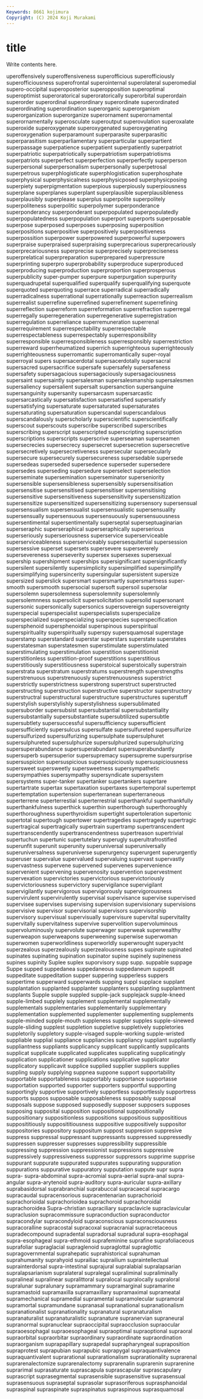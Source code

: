 ```yaml
---
Keywords: 8661 kojimura
Copyright: (C) 2024 Koji Murakami
---
```


# title

Write contents here.



uperoffensively
superoffensiveness superofficious superofficiously superofficiousness superofrontal superointernal superolateral superomedial supero-occipital superoposterior
superopposition superoptimal superoptimist superoratorical superoratorically superorbital superordain superorder superordinal superordinary
superordinate superordinated superordinating superordination superorganic superorganism superorganization superorganize superornament superornamental
superornamentally superosculate superoutput superovulation superoxalate superoxide superoxygenate superoxygenated superoxygenating superoxygenation
superparamount superparasite superparasitic superparasitism superparliamentary superparticular superpartient superpassage superpatience superpatient
superpatiently superpatriot superpatriotic superpatriotically superpatriotism superpatriotisms superpatriots superperfect superperfection superperfectly
superperson superpersonal superpersonalism superpersonally superpetrosal superpetrous superphlogisticate superphlogistication superphosphate superphysical
superphysicalness superphysicposed superphysicposing superpiety superpigmentation superpious superpiously superpiousness superplane superplanes
superplant superplausible superplausibleness superplausibly superplease superplus superpolite superpolitely superpoliteness superpolitic
superpolymer superponderance superponderancy superponderant superpopulated superpopulatedly superpopulatedness superpopulation superport superports
superposable superpose superposed superposes superposing superposition superpositions superpositive superpositively superpositiveness
superpossition superpower superpowered superpowerful superpowers superpraise superpraised superpraising superprecarious superprecariously
superprecariousness superprecise superprecisely superpreciseness superprelatical superpreparation superprepared superpressure superprinting superpro
superprobability superproduce superproduced superproducing superproduction superproportion superprosperous superpublicity super-pumper superpure
superpurgation superpurity superquadrupetal superqualified superqualify superqualifying superquote superquoted superquoting superrace
superradical superradically superradicalness superrational superrationally superreaction superrealism superrealist superrefine superrefined
superrefinement superrefining superreflection superreform superreformation superrefraction superregal superregally superregeneration superregenerative
superregistration superregulation superreliance superremuneration superrenal superrequirement superrespectability superrespectable superrespectableness superrespectably
superresponsibility superresponsible superresponsibleness superresponsibly superrestriction superreward superrheumatized superrich superrighteous superrighteously
superrighteousness superromantic superromantically super-royal superroyal supers supersacerdotal supersacerdotally supersacral supersacred
supersacrifice supersafe supersafely supersafeness supersafety supersagacious supersagaciously supersagaciousness supersaint supersaintly
supersalesman supersalesmanship supersalesmen supersaliency supersalient supersalt supersanction supersanguine supersanguinity supersanity
supersarcasm supersarcastic supersarcastically supersatisfaction supersatisfied supersatisfy supersatisfying supersaturate supersaturated supersaturates
supersaturating supersaturation superscandal superscandalous superscandalously superscholarly superscientific superscientifically superscout superscouts
superscribe superscribed superscribes superscribing superscript superscripted superscripting superscription superscriptions superscripts
superscrive superseaman superseamen supersecrecies supersecrecy supersecret supersecretion supersecretive supersecretively supersecretiveness
supersecular supersecularly supersecure supersecurely supersecureness supersedable supersede supersedeas superseded supersedence
superseder supersedere supersedes superseding supersedure superselect superselection superseminate supersemination superseminator
superseniority supersensible supersensibleness supersensibly supersensitisation supersensitise supersensitised supersensitiser supersensitising supersensitive
supersensitiveness supersensitivity supersensitization supersensitize supersensitized supersensitizing supersensory supersensual supersensualism supersensualist
supersensualistic supersensuality supersensually supersensuous supersensuously supersensuousness supersentimental supersentimentally superseptal superseptuaginarian
superseraphic superseraphical superseraphically superserious superseriously superseriousness superservice superserviceable superserviceableness superserviceably
supersesquitertial supersession supersessive superset supersets supersevere superseverely supersevereness superseverity supersex
supersexes supersexual supership supershipment superships supersignificant supersignificantly supersilent supersilently supersimplicity
supersimplified supersimplify supersimplifying supersincerity supersingular supersistent supersize supersized superslick supersmart
supersmartly supersmartness super-smooth supersmooth supersocial supersoft supersoil supersolar supersolemn supersolemness
supersolemnity supersolemnly supersolemnness supersolicit supersolicitation supersolid supersonant supersonic supersonically supersonics
supersovereign supersovereignty superspecial superspecialist superspecialists superspecialize superspecialized superspecializing superspecies superspecification
supersphenoid supersphenoidal superspinous superspiritual superspirituality superspiritually superspy supersquamosal superstage superstamp
superstandard superstar superstars superstate superstates superstatesman superstatesmen superstimulate superstimulated superstimulating
superstimulation superstition superstitionist superstitionless superstition-proof superstitions superstitious superstitiously superstitiousness superstoical
superstoically superstrain superstrata superstratum superstratums superstrength superstrengths superstrenuous superstrenuously superstrenuousness
superstrict superstrictly superstrictness superstrong superstruct superstructed superstructing superstruction superstructive superstructor
superstructory superstructral superstructural superstructure superstructures superstuff superstylish superstylishly superstylishness supersublimated
supersuborder supersubsist supersubstantial supersubstantiality supersubstantially supersubstantiate supersubtilized supersubtle supersubtlety supersuccessful
supersufficiency supersufficient supersufficiently supersulcus supersulfate supersulfureted supersulfurize supersulfurized supersulfurizing supersulphate
supersulphuret supersulphureted supersulphurize supersulphurized supersulphurizing supersuperabundance supersuperabundant supersuperabundantly supersuperb supersuperior
supersupremacy supersupreme supersurprise supersuspicion supersuspicious supersuspiciously supersuspiciousness supersweet supersweetly supersweetness
supersympathetic supersympathies supersympathy supersyndicate supersystem supersystems super-tanker supertanker supertankers supertare
supertartrate supertax supertaxation supertaxes supertemporal supertempt supertemptation supertension superterranean superterraneous
superterrene superterrestial superterrestrial superthankful superthankfully superthankfulness superthick superthin superthorough superthoroughly
superthoroughness superthyroidism supertight supertoleration supertonic supertotal supertough supertower supertragedies supertragedy
supertragic supertragical supertragically supertrain supertramp supertranscendent supertranscendently supertranscendentness supertreason supertrivial
supertuchun supertunic supertutelary superugly superultrafrostified superunfit superunit superunity superuniversal superuniversally
superuniversalness superuniverse superurgency superurgent superurgently superuser supervalue supervalued supervaluing supervast
supervastly supervastness supervene supervened supervenes supervenience supervenient supervening supervenosity supervention
supervestment supervexation supervictories supervictorious supervictoriously supervictoriousness supervictory supervigilance supervigilant supervigilantly
supervigorous supervigorously supervigorousness supervirulent supervirulently supervisal supervisance supervise supervised supervisee
supervises supervising supervision supervisionary supervisions supervisive supervisor supervisorial supervisors supervisorship
supervisory supervisual supervisually supervisure supervital supervitality supervitally supervitalness supervive supervolition
supervoluminous supervoluminously supervolute superwager superweak superwealthy superweapon superweapons superweening superwise
superwoman superwomen superworldliness superworldly superwrought superyacht superzealous superzealously superzealousness supes
supinate supinated supinates supinating supination supinator supine supinely supineness supines
supinity Suplee suplex suporvisory supp supp. suppable suppage Suppe supped
suppedanea suppedaneous suppedaneum suppedit suppeditate suppeditation supper suppering supperless suppers
suppertime supperward supperwards supping suppl supplace supplant supplantation supplanted supplanter
supplanters supplanting supplantment supplants Supple supple suppled supple-jack supplejack supple-kneed
supple-limbed supplely supplement supplemental supplementally supplementals supplementaries supplementarily supplementary supplementation
supplemented supplementer supplementing supplements supple-minded supple-mouth suppleness suppler supples supple-sinewed
supple-sliding supplest suppletion suppletive suppletively suppletories suppletorily suppletory supple-visaged supple-working
supple-wristed suppliable supplial suppliance suppliancies suppliancy suppliant suppliantly suppliantness suppliants
supplicancy supplicant supplicantly supplicants supplicat supplicate supplicated supplicates supplicating supplicatingly
supplication supplicationer supplications supplicative supplicator supplicatory supplicavit supplice supplied supplier
suppliers supplies suppling supply supplying suppnea suppone support supportability supportable
supportableness supportably supportance supportasse supportation supported supporter supporters supportful supporting
supportingly supportive supportively supportless supportlessly supportress supports suppos supposable supposableness
supposably supposal supposals suppose supposed supposedly supposer supposers supposes supposing
supposital supposition suppositional suppositionally suppositionary suppositionless suppositions suppositious supposititious supposititiously
supposititiousness suppositive suppositively suppositor suppositories suppository suppositum suppost suppresion suppresive
suppress suppressal suppressant suppressants suppressed suppressedly suppressen suppresser suppresses suppressibility
suppressible suppressing suppression suppressionist suppressions suppressive suppressively suppressiveness suppressor suppressors
supprime supprise suppurant suppurate suppurated suppurates suppurating suppuration suppurations suppurative
suppuratory supputation suppute supr supra supra- supra-abdominal supra-acromial supra-aerial supra-anal
supra-angular supra-arytenoid supra-auditory supra-auricular supra-axillary suprabasidorsal suprabranchial suprabuccal supracaecal supracargo
supracaudal supracensorious supracentenarian suprachorioid suprachorioidal suprachorioidea suprachoroid suprachoroidal suprachoroidea Supra-christian
supraciliary supraclavicle supraclavicular supraclusion supracommissure supraconduction supraconductor supracondylar supracondyloid supraconscious
supraconsciousness supracoralline supracostal supracoxal supracranial supracretaceous supradecompound supradental supradorsal supradural
supra-esophagal supra-esophageal supra-ethmoid suprafeminine suprafine suprafoliaceous suprafoliar supraglacial supraglenoid supraglottal
supraglottic supragovernmental suprahepatic suprahistorical suprahuman suprahumanity suprahyoid suprailiac suprailium supraintellectual
suprainterdorsal supra-intestinal suprajural supralabial supralapsarian supralapsarianism supralateral supralegal supraliminal supraliminally
supralineal supralinear supralittoral supralocal supralocally supraloral supralunar supralunary supramammary supramarginal
supramarine supramastoid supramaxilla supramaxillary supramaximal suprameatal supramechanical supramedial supramental supramolecular
supramoral supramortal supramundane supranasal supranational supranationalism supranationalist supranationality supranatural supranaturalism
supranaturalist supranaturalistic supranature supranervian supraneural supranormal supranuclear supraoccipital supraocclusion supraocular
supraoesophagal supraoesophageal supraoptimal supraoptional supraoral supraorbital supraorbitar supraordinary supraordinate supraordination
supraorganism suprapapillary suprapedal suprapharyngeal supraposition supraprotest suprapubian suprapubic suprapygal supraquantivalence
supraquantivalent suprarational suprarationalism suprarationality suprarenal suprarenalectomize suprarenalectomy suprarenalin suprarenin suprarenine
suprarimal suprasaturate suprascapula suprascapular suprascapulary suprascript suprasegmental suprasensible suprasensitive suprasensual
suprasensuous supraseptal suprasolar suprasoriferous suprasphanoidal supraspinal supraspinate supraspinatus supraspinous suprasquamosal
